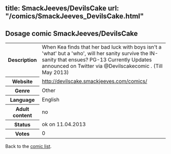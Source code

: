 title: SmackJeeves/DevilsCake
url: "/comics/SmackJeeves_DevilsCake.html"
---
Dosage comic SmackJeeves/DevilsCake
-----------------------------------------

<table class="comicinfo">
<tr>
<th>Description</th><td>When Kea finds that her bad luck with boys isn't a 'what' but a 'who', will her sanity survive the IN-sanity that ensues? PG-13 Currently Updates announced on Twitter via @Devilscakecomic . (Till May 2013)</td>
</tr>
<tr>
<th>Website</th><td><a href="http://devilscake.smackjeeves.com/comics/">http://devilscake.smackjeeves.com/comics/</a></td>
</tr>
<tr>
<th>Genre</th><td>Other</td>
</tr>
<tr>
<th>Language</th><td>English</td>
</tr>
<tr>
<th>Adult content</th><td>no</td>
</tr>
<tr>
<th>Status</th><td>ok on 11.04.2013</td>
</tr>
<tr>
<th>Votes</th><td>0</div></td>
</tr>
</table>

Back to the [comic list](../comic-index.html).
